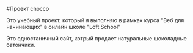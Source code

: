 #Проект chocco

Это учебный проект, который я выполняю в рамках курса "Веб для начинающих" в онлайн школе "Loft School"

Это одностаничный сайт, котрый продает натуральные шоколадные батончики.